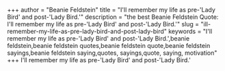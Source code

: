 +++
author = "Beanie Feldstein"
title = "I'll remember my life as pre-'Lady Bird' and post-'Lady Bird.'"
description = "the best Beanie Feldstein Quote: I'll remember my life as pre-'Lady Bird' and post-'Lady Bird.'"
slug = "ill-remember-my-life-as-pre-lady-bird-and-post-lady-bird"
keywords = "I'll remember my life as pre-'Lady Bird' and post-'Lady Bird.',beanie feldstein,beanie feldstein quotes,beanie feldstein quote,beanie feldstein sayings,beanie feldstein saying,quotes, sayings,quote, saying, motivation"
+++
I'll remember my life as pre-'Lady Bird' and post-'Lady Bird.'

